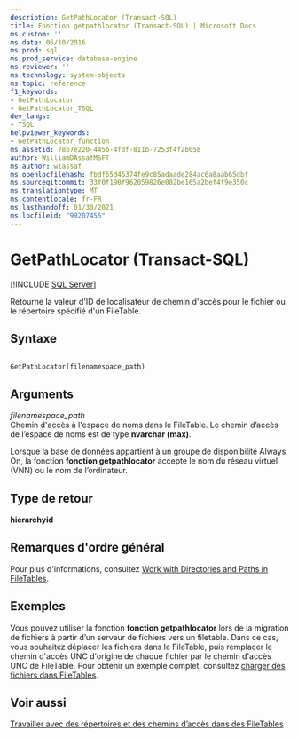 ```yaml
---
description: GetPathLocator (Transact-SQL)
title: Fonction getpathlocator (Transact-SQL) | Microsoft Docs
ms.custom: ''
ms.date: 06/10/2016
ms.prod: sql
ms.prod_service: database-engine
ms.reviewer: ''
ms.technology: system-objects
ms.topic: reference
f1_keywords:
- GetPathLocator
- GetPathLocator_TSQL
dev_langs:
- TSQL
helpviewer_keywords:
- GetPathLocator function
ms.assetid: 78b7e220-445b-4fdf-811b-7253f4f2b058
author: WilliamDAssafMSFT
ms.author: wiassaf
ms.openlocfilehash: fbdf65d45374fe9c85adaade284ac6a8aab65dbf
ms.sourcegitcommit: 33f0f190f962059826e002be165a2bef4f9e350c
ms.translationtype: MT
ms.contentlocale: fr-FR
ms.lasthandoff: 01/30/2021
ms.locfileid: "99207455"
---
```

# <a name="getpathlocator-transact-sql"></a>GetPathLocator (Transact-SQL)
[!INCLUDE [SQL Server](../../includes/applies-to-version/sqlserver.md)]

  Retourne la valeur d'ID de localisateur de chemin d'accès pour le fichier ou le répertoire spécifié d'un FileTable.  
  
## <a name="syntax"></a>Syntaxe  
  
```  
  
GetPathLocator(filenamespace_path)  
```  
  
## <a name="arguments"></a>Arguments  
 *filenamespace_path*  
 Chemin d'accès à l'espace de noms dans le FileTable. Le chemin d’accès de l’espace de noms est de type **nvarchar (max)**.  
  
 Lorsque la base de données appartient à un groupe de disponibilité Always On, la fonction **fonction getpathlocator** accepte le nom du réseau virtuel (VNN) ou le nom de l’ordinateur.  
  
## <a name="return-type"></a>Type de retour  
 **hierarchyid**  
  
## <a name="general-remarks"></a>Remarques d'ordre général  
 Pour plus d'informations, consultez [Work with Directories and Paths in FileTables](../../relational-databases/blob/work-with-directories-and-paths-in-filetables.md).  
  
## <a name="examples"></a>Exemples  
 Vous pouvez utiliser la fonction **fonction getpathlocator** lors de la migration de fichiers à partir d’un serveur de fichiers vers un filetable. Dans ce cas, vous souhaitez déplacer les fichiers dans le FileTable, puis remplacer le chemin d'accès UNC d'origine de chaque fichier par le chemin d'accès UNC de FileTable. Pour obtenir un exemple complet, consultez [charger des fichiers dans FileTables](../../relational-databases/blob/load-files-into-filetables.md).  
  
## <a name="see-also"></a>Voir aussi  
 [Travailler avec des répertoires et des chemins d’accès dans des FileTables](../../relational-databases/blob/work-with-directories-and-paths-in-filetables.md)  
  
  
